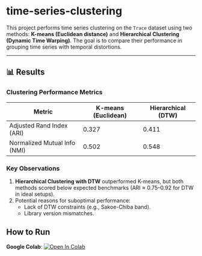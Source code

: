 # time-series-clustering
This project performs time series clustering on the `Trace` dataset using two methods: **K-means (Euclidean distance)** and **Hierarchical Clustering (Dynamic Time Warping)**. The goal is to compare their performance in grouping time series with temporal distortions.

---

## 📊 Results

### Clustering Performance Metrics
| **Metric**               | **K-means (Euclidean)** | **Hierarchical (DTW)** |
|--------------------------|-------------------------|------------------------|
| Adjusted Rand Index (ARI) | 0.327                   | 0.411                  |
| Normalized Mutual Info (NMI) | 0.502               | 0.548                  |

### Key Observations
1. **Hierarchical Clustering with DTW** outperformed K-means, but both methods scored below expected benchmarks (ARI ≈ 0.75–0.92 for DTW in ideal setups).
2. Potential reasons for suboptimal performance:
   - Lack of DTW constraints (e.g., Sakoe-Chiba band).
   - Library version mismatches.
## How to Run
 **Google Colab**: [![Open In Colab](https://colab.research.google.com/assets/colab-badge.svg)](https://colab.research.google.com/drive/1kqWTPy4__HFrniPsTGXewcKCR2N8Oswd#scrollTo=aZ9ggbVrWt-X)

